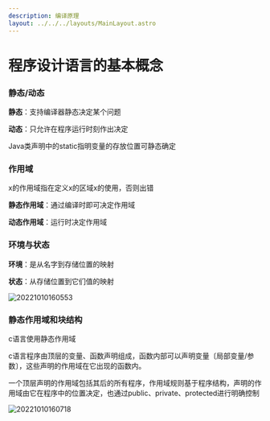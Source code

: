 ```yaml
---
description: 编译原理
layout: ../../../layouts/MainLayout.astro
---
```


# 程序设计语言的基本概念

### 静态/动态

**静态**：支持编译器静态决定某个问题

**动态**：只允许在程序运行时刻作出决定

Java类声明中的static指明变量的存放位置可静态确定
### 作用域

x的作用域指在定义x的区域x的使用，否则出错

**静态作用域**：通过编译时即可决定作用域

**动态作用域**：运行时决定作用域

### 环境与状态

**环境**：是从名字到存储位置的映射

**状态**：从存储位置到它们值的映射

![20221010160553](https://img-cdn.dustella.net/markdown/20221010160553.png)

### 静态作用域和块结构
c语言使用静态作用域

c语言程序由顶层的变量、函数声明组成，函数内部可以声明变量〔局部变量/参数〕，这些声明的作用域在它出现的函数内。

一个顶层声明的作用域包括其后的所有程序，作用域规则基于程序结构，声明的作用域由它在程序中的位置决定，也通过public、private、protected进行明确控制

![20221010160718](https://img-cdn.dustella.net/markdown/20221010160718.png)